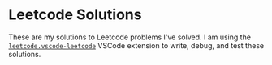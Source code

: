 # Leetcode Solutions

These are my solutions to Leetcode problems I've solved. I am using the [`leetcode.vscode-leetcode`](https://marketplace.visualstudio.com/items?itemName=LeetCode.vscode-leetcode) VSCode extension to write, debug, and test these solutions.